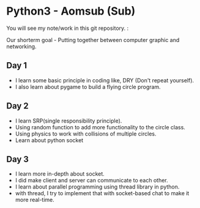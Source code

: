 # Python3 - Aomsub (Sub)
You will see my note/work in this git repository. :

Our shorterm goal - Putting together between computer graphic and networking.

## Day 1
- I learn some basic principle in coding like, DRY (Don't repeat yourself).
- I also learn about pygame to build a flying circle program.

## Day 2
- I learn SRP(single responsibility principle).
- Using random function to add more functionality to the circle class.
- Using physics to work with collisions of multiple circles.
- Learn about python socket

## Day 3
- I learn more in-depth about socket.
- I did make client and server can communicate to each other.
- I learn about parallel programming using thread library in python.
- with thread, I try to implement that with socket-based chat to make it more real-time.